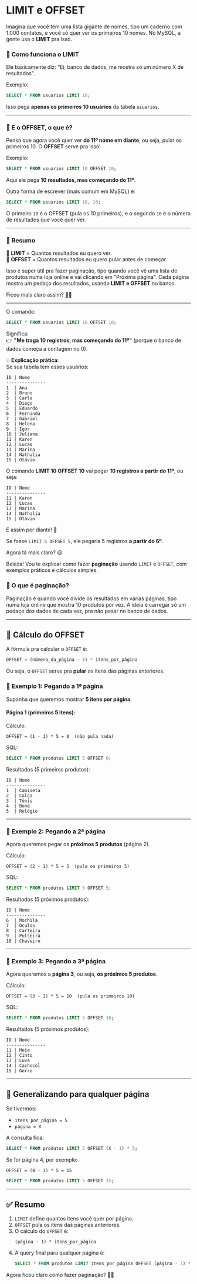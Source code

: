 # LIMIT e OFFSET
Imagina que você tem uma lista gigante de nomes, tipo um caderno com 1.000 contatos, e você só quer ver os primeiros 10 nomes. No MySQL, a gente usa o **LIMIT** pra isso.  

### 📌 Como funciona o **LIMIT**  
Ele basicamente diz: "Ei, banco de dados, me mostra só um número X de resultados".  

Exemplo:  
```sql
SELECT * FROM usuarios LIMIT 10;
```
Isso pega **apenas os primeiros 10 usuários** da tabela `usuarios`.  

---  

### 📌 E o **OFFSET**, o que é?  
Pensa que agora você quer ver **do 11º nome em diante**, ou seja, pular os primeiros 10. O **OFFSET** serve pra isso!  

Exemplo:  
```sql
SELECT * FROM usuarios LIMIT 10 OFFSET 10;
```
Aqui ele pega **10 resultados, mas começando do 11º**.  

Outra forma de escrever (mais comum em MySQL) é:  
```sql
SELECT * FROM usuarios LIMIT 10, 10;
```
O primeiro `10` é o OFFSET (pula os 10 primeiros), e o segundo `10` é o número de resultados que você quer ver.  

---  

### 📝 Resumo  
🔹 **LIMIT** = Quantos resultados eu quero ver.  
🔹 **OFFSET** = Quantos resultados eu quero pular antes de começar.  

Isso é super útil pra fazer paginação, tipo quando você vê uma lista de produtos numa loja online e vai clicando em "Próxima página". Cada página mostra um pedaço dos resultados, usando **LIMIT e OFFSET** no banco.  

Ficou mais claro assim? 🚀😃

<hr/>

O comando:  
```sql
SELECT * FROM usuarios LIMIT 10 OFFSET 10;
```
Significa:  
👉 **"Me traga 10 registros, mas começando do 11º"** (porque o banco de dados começa a contagem no 0).  

💡 **Explicação prática**:  
Se sua tabela tem esses usuários:  
```
ID | Nome  
---------------
1  | Ana  
2  | Bruno  
3  | Carla  
4  | Diego  
5  | Eduardo  
6  | Fernanda  
7  | Gabriel  
8  | Helena  
9  | Igor  
10 | Juliana  
11 | Karen  
12 | Lucas  
13 | Marina  
14 | Nathalia  
15 | Otávio  
```
O comando **LIMIT 10 OFFSET 10** vai pegar **10 registros a partir do 11º**, ou seja:  
```
ID | Nome  
---------------
11 | Karen  
12 | Lucas  
13 | Marina  
14 | Nathalia  
15 | Otávio  
```
E assim por diante! 🚀  

Se fosse `LIMIT 5 OFFSET 5`, ele pegaria 5 registros **a partir do 6º**.  

Agora tá mais claro? 😃


Beleza! Vou te explicar como fazer **paginação** usando `LIMIT` e `OFFSET`, com exemplos práticos e cálculos simples.  

### 📝 O que é paginação?  
Paginação é quando você divide os resultados em várias páginas, tipo numa loja online que mostra 10 produtos por vez. A ideia é carregar só um pedaço dos dados de cada vez, pra não pesar no banco de dados.  

---

## 🔢 **Cálculo do OFFSET**  

A fórmula pra calcular o `OFFSET` é:  
```sql
OFFSET = (número_da_página - 1) * itens_por_página
```
Ou seja, o `OFFSET` serve pra **pular** os itens das páginas anteriores.  

### 📌 **Exemplo 1: Pegando a 1ª página**  
Suponha que queremos mostrar **5 itens por página**.  

#### Página 1 (primeiros 5 itens):  
Cálculo:  
```
OFFSET = (1 - 1) * 5 = 0  (não pula nada)
```
SQL:  
```sql
SELECT * FROM produtos LIMIT 5 OFFSET 0;
```
Resultados (5 primeiros produtos):  
```
ID | Nome  
---------------
1  | Camiseta  
2  | Calça  
3  | Tênis  
4  | Boné  
5  | Relógio  
```

---

### 📌 **Exemplo 2: Pegando a 2ª página**  
Agora queremos pegar os **próximos 5 produtos** (página 2).  

Cálculo:  
```
OFFSET = (2 - 1) * 5 = 5  (pula os primeiros 5)
```
SQL:  
```sql
SELECT * FROM produtos LIMIT 5 OFFSET 5;
```
Resultados (5 próximos produtos):  
```
ID | Nome  
---------------
6  | Mochila  
7  | Óculos  
8  | Carteira  
9  | Pulseira  
10 | Chaveiro  
```

---

### 📌 **Exemplo 3: Pegando a 3ª página**  
Agora queremos a **página 3**, ou seja, **os próximos 5 produtos**.  

Cálculo:  
```
OFFSET = (3 - 1) * 5 = 10  (pula os primeiros 10)
```
SQL:  
```sql
SELECT * FROM produtos LIMIT 5 OFFSET 10;
```
Resultados (5 próximos produtos):  
```
ID | Nome  
---------------
11 | Meia  
12 | Cinto  
13 | Luva  
14 | Cachecol  
15 | Gorro  
```

---

## 🔄 **Generalizando para qualquer página**
Se tivermos:  
- `itens_por_página = 5`
- `página = X`

A consulta fica:  
```sql
SELECT * FROM produtos LIMIT 5 OFFSET (X - 1) * 5;
```

Se for página 4, por exemplo:  
```
OFFSET = (4 - 1) * 5 = 15
```
```sql
SELECT * FROM produtos LIMIT 5 OFFSET 15;
```

---

## ✅ **Resumo**
1. `LIMIT` define quantos itens você quer por página.  
2. `OFFSET` pula os itens das páginas anteriores.  
3. O cálculo do `OFFSET` é:  
   ```
   (página - 1) * itens_por_página
   ```
4. A query final para qualquer página é:  
   ```sql
   SELECT * FROM produtos LIMIT itens_por_página OFFSET (página - 1) * itens_por_página;
   ```

Agora ficou claro como fazer paginação? 🚀😃